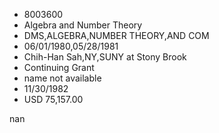 
* 8003600
* Algebra and Number Theory
* DMS,ALGEBRA,NUMBER THEORY,AND COM
* 06/01/1980,05/28/1981
* Chih-Han Sah,NY,SUNY at Stony Brook
* Continuing Grant
*   name not available
* 11/30/1982
* USD 75,157.00

nan
